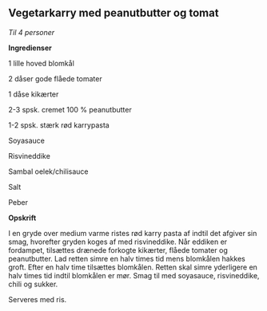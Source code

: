 ## Vegetarkarry med peanutbutter og tomat

*Til 4 personer*

**Ingredienser**

1 lille hoved blomkål

2 dåser gode flåede tomater

1 dåse kikærter

2-3 spsk. cremet 100 % peanutbutter

1-2 spsk. stærk rød karrypasta

Soyasauce

Risvineddike

Sambal oelek/chilisauce

Salt

Peber

**Opskrift**

I en gryde over medium varme ristes rød karry pasta af indtil det
afgiver sin smag, hvorefter gryden koges af med risvineddike. Når
eddiken er fordampet, tilsættes drænede forkogte kikærter, flåede
tomater og peanutbutter. Lad retten simre en halv times tid mens
blomkålen hakkes groft. Efter en halv time tilsættes blomkålen. Retten
skal simre yderligere en halv times tid indtil blomkålen er mør. Smag
til med soyasauce, risvineddike, chili og sukker.

Serveres med ris.

